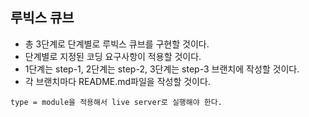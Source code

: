 ## 루빅스 큐브

- 총 3단계로 단계별로 루빅스 큐브를 구현할 것이다.
- 단계별로 지정된 코딩 요구사항이 적용할 것이다.
- 1단계는 step-1, 2단계는 step-2, 3단계는 step-3 브랜치에 작성할 것이다.
- 각 브랜치마다 README.md파일을 작성할 것이다.
```
type = module을 적용해서 live server로 실행해야 한다.
```
